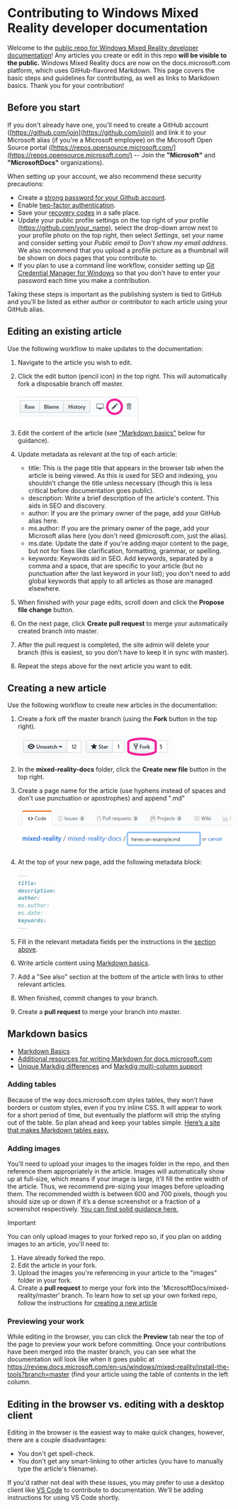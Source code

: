# Contributing to Windows Mixed Reality developer documentation

Welcome to the [public repo for Windows Mixed Reality developer documentation](https://github.com/MicrosoftDocs/mixed-reality/tree/master/mixed-reality-docs)! Any articles you create or edit in this repo **will be visible to the public.** Windows Mixed Reality docs are now on the docs.microsoft.com platform, which uses GitHub-flavored Markdown. This page covers the basic steps and guidelines for contributing, as well as links to Markdown basics. Thank you for your contribution! 

## Before you start
If you don't already have one, you'll need to create a GitHub account ([https://github.com/join](https://github.com/join)) and link it to your Microsoft alias (if you're a Microsoft employee) on the Microsoft Open Source portal ([https://repos.opensource.microsoft.com/](https://repos.opensource.microsoft.com/) -- Join the **"Microsoft"** and **"MicrosoftDocs"** organizations).  

When setting up your account, we also recommend these security precautions:
- Create a [strong password for your Github account](https://github.com/settings/admin).
- Enable [two-factor authentication](https://github.com/settings/two_factor_authentication/configure).
- Save your [recovery codes](https://github.com/settings/auth/recovery-codes) in a safe place.
- Update your public profile settings on the top right of your profile (https://github.com/your_name), select the drop-down arrow next to your profile photo on the top right, then select *Settings*, set your name and consider setting your *Public email* to *Don't show my email address*. We also recommend that you upload a profile picture as a thumbnail will be shown on docs pages that you contribute to. 
- If you plan to use a command line workflow, consider setting up [Git Credential Manager for Windows](https://github.com/Microsoft/Git-Credential-Manager-for-Windows/releases/latest) so that you don't have to enter your password each time you make a contribution. 

Taking these steps is important as the publishing system is tied to GitHub and you'll be listed as either author or contributor to each article using your GitHub alias.

## Editing an existing article

Use the following workflow to make updates to the documentation:
1. Navigate to the article you wish to edit.
2. Click the edit button (pencil icon) in the top right. This will automatically fork a disposable branch off master.

   ![Edit an article.](images/editpage.png)
3. Edit the content of the article (see ["Markdown basics"](#markdown-basics) below for guidance).
4. Update metadata as relevant at the top of each article:
   * title: This is the page title that appears in the browser tab when the article is being viewed. As this is used for SEO and indexing, you shouldn't change the title unless necessary (though this is less critical before documentation goes public).
   * description: Write a brief description of the article's content. This aids in SEO and discovery.
   * author: If you are the primary owner of the page, add your GitHub alias here.
   * ms.author: If you are the primary owner of the page, add your Microsoft alias here (you don't need @microsoft.com, just the alias).
   * ms.date: Update the date if you're adding major content to the page, but not for fixes like clarification, formatting, grammar, or spelling.
   * keywords: Keywords aid in SEO. Add keywords, separated by a comma and a space, that are specific to your article (but no punctuation after the last keyword in your list); you don't need to add global keywords that apply to all articles as those are managed elsewhere. 
5. When finished with your page edits, scroll down and click the **Propose file change** button.
6. On the next page, click **Create pull request** to merge your automatically created branch into master.
7. After the pull request is completed, the site admin will delete your branch (this is easiest, so you don't have to keep it in sync with master).
8. Repeat the steps above for the next article you want to edit.

## Creating a new article

Use the following workflow to create new articles in the documentation:
1. Create a fork off the master branch (using the **Fork** button in the top right).

   ![Fork the master branch.](images/forkbranch.png)
2. In the **mixed-reality-docs** folder, click the **Create new file** button in the top right.
3. Create a page name for the article (use hyphens instead of spaces and don't use punctuation or apostrophes) and append ".md"

   ![Name your new page.](images/newpagetitle.PNG)
4. At the top of your new page, add the following metadata block:
   ```md
   ---
   title: 
   description: 
   author: 
   ms.author: 
   ms.date: 
   keywords: 
   ---
   ```

5. Fill in the relevant metadata fields per the instructions in the [section above](#editing-an-existing-article).
6. Write article content using [Markdown basics](#markdown-basics).
7. Add a "See also" section at the bottom of the article with links to other relevant articles.
8. When finished, commit changes to your branch.
9. Create a **pull request** to merge your branch into master.

## Markdown basics
* [Markdown Basics](https://help.github.com/articles/basic-writing-and-formatting-syntax/)
* [Additional resources for writing Markdown for docs.microsoft.com](https://review.docs.microsoft.com/en-us/help/contribute/contribute-how-to-write-use-markdown?branch=master)
* [Unique Markdig differences](https://review.docs.microsoft.com/en-us/new-hope/engineering/tools/markdig/markdig-migration-information?branch=master&tabs=dfm) and [Markdig multi-column support](https://review.docs.microsoft.com/en-us/curtcu-test/row-and-column?view=contososerver-2.1&branch=master)

### Adding tables
Because of the way docs.microsoft.com styles tables, they won’t have borders or custom styles, even if you try inline CSS. It will appear to work for a short period of time, but eventually the platform will strip the styling out of the table. So plan ahead and keep your tables simple. [Here’s a site that makes Markdown tables easy.](http://www.tablesgenerator.com/markdown_tables)

### Adding images
You’ll need to upload your images to the images folder in the repo, and then reference them appropriately in the article. Images will automatically show up at full-size, which means if your image is large, it’ll fill the entire width of the article. Thus, we recommend pre-sizing your images before uploading them. The recommended width is between 600 and 700 pixels, though you should size up or down if it’s a dense screenshot or a fraction of a screenshot respectively. [You can find solid guidance here.](https://review.docs.microsoft.com/en-us/help/style/style-how-to-visuals-static-art-types?branch=master)

>[!IMPORTANT]
>You can only upload images to your forked repo so, if you plan on adding images to an article, you'll need to: 
>1. Have already forked the repo.
>2. Edit the article in your fork.
>3. Upload the images you're referencing in your article to the "images" folder in your fork.
>4. Create a **pull request** to merge your fork into the 'MicrosoftDocs/mixed-reality/master' branch.
>To learn how to set up your own forked repo, follow the instructions for [creating a new article](#creating-a-new-article)

### Previewing your work
While editing in the browser, you can click the **Preview** tab near the top of the page to preview your work before committing. Once your contributions have been merged into the master branch, you can see what the documentation will look like when it goes public at https://review.docs.microsoft.com/en-us/windows/mixed-reality/install-the-tools?branch=master (find your article using the table of contents in the left column.

## Editing in the browser vs. editing with a desktop client

Editing in the browser is the easiest way to make quick changes, however, there are a couple disadvantages:
* You don't get spell-check.
* You don't get any smart-linking to other articles (you have to manually type the article's filename).

If you'd rather not deal with these issues, you may prefer to use a desktop client like [VS Code](https://code.visualstudio.com/) to contribute to documentation. We'll be adding instructions for using VS Code shortly.

